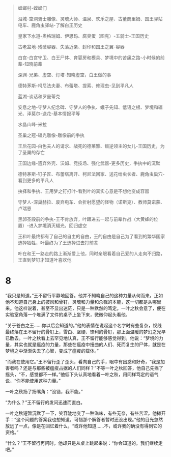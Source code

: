 

> 螳螂村-螳螂们
>
> 泪城-空洞骑士雕像、灵魂大师、温泉、欢乐之屋、古董商里姆、国王驿站电车、鹿角虫驿站-了解白王历史
>
> 皇家下水道-奥格瑞姆、伊思玛、腐臭蛋（图克）-五骑士-王国历史
>
> 古老盆地-残破容器、失落近亲、封印和国王之翼-容器
>
> 白宫-白宫守卫、白王尸体、育婴房和模具、梦境中的苦痛之路-小时候的前辈-知晓前辈
>
> 深渊-兄弟、虚空、灯塔-知晓虚空，白王做的事
>
> 德特茅斯-柯尼法夫妻、布蕾塔、提索、修理虫-见到平凡人
>
> 蓝湖-谈话和罗曼蒂克
>
> 安息之地-守梦人纪念碑、守梦人的争执、蛾子先知、低语之根、梦境和辐光、泽莫尔-送花-基本情报平等
>
> 水晶山峰-米拉
>
> 圣巢之冠-辐光雕像-雕像前的争执
>
> 王后花园-白色夫人的请求、战死的德莱雅、叛逆领主的女儿-王国历史，为了圣巢的存亡
>
> 王国边缘-遗弃外壳、沃姆、竞技场、强化武器-更多历史，争执中的沉默
>
> 德特茅斯-钉子匠、布蕾塔离开、柯尼法回家、送花给虫长者、鹿角虫巢穴-看到更多的平凡人
>
> 抉择和争执、王用梦之钉打叶-看到叶的真实心意是不想他变成容器
>
> 守梦人-深巢赫拉、废弃电车、会折射愿望的怪物（诺斯克）、教师莫诺蒙、卢瑞恩
>
> 黑卵圣殿前的争执-王不肯放弃，叶跟进去一起与前辈作战（大黄蜂的位置）-进入梦境消灭辐光，回归虚空
>
>  
>
> 王和叶最终都有了自己的自主的自由，王的自由是自己为了看到的繁华国家选择牺牲，叶最终为了王选择进去打前辈
>
> 叶在和王一路走的路上渐渐爱上他，同时亲眼看着自己爱的人走向不归路，王直到梦钉才知道叶喜欢他

# 8 

“我只是知道。”王不留行平静地回答。他并不知晓自己的这种力量从何而来，正如他不知道自己身上的披风和骨钉，灵魂和力量和杀戮的本能，这一切都是从哪里来。他这样说着，甚至不显出迷茫，只是一种默然的笃定。一叶之秋会意了，便在实验室角落一个堆满了文件的桌子上坐下来，微微仰起头看他。

“关于苍白之王……你以后会知道的。”他的表情在说起这个名字时有些复杂，视线最终落在王不留行的骨钉上，雪白、坚硬、锋利的骨钉，那上面温暖的梦幻之光早已散去。一叶之秋看上去罕见地认真，王不留行能够感觉得到。他说：“梦境的力量，其实也就是瘟疫的力量，那些在瘟疫中扭曲的人们、死而复生的尸体，就是在梦境之中渐渐失去了心智，变成了瘟疫的载体。”

“而我在使用它。”王不留行歪了歪头，看向自己的手，眼中有困惑和好奇，“我是加害者吗？还是与那些被瘟疫占据的人们同样？”不等一叶之秋回答，他自己先摇了摇头，“不，感觉都不一样。”他低下头认真地看着一叶之秋，用同样笃定的语气说，“你不能使用这种力量。”

一叶之秋扬了扬嘴角：“没错，我不能。”

“为什么？”王不留行的发问迅速而直白。

一叶之秋短暂沉默了一下，笑容陡地变了一种滋味，有些无奈，有些苦涩。他摊开手：“这个问题的答案我也想知道，可惜那个解答者暂时还没出现。”他的目光忽然放远了一点，像是在回忆着什么，“或许他知道……不，或许我的确没有得到它的资格。”

“什么？”王不留行再问时，他却只是从桌上跳起来说：“你会知道的。我们继续走吧。”





